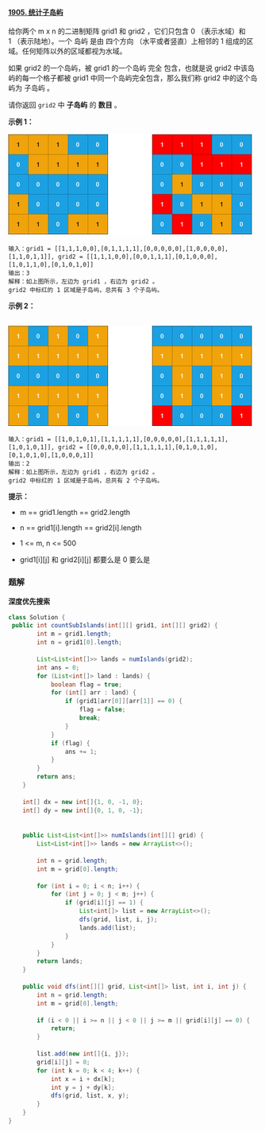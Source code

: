 #### [1905. 统计子岛屿](https://leetcode-cn.com/problems/count-sub-islands/)

给你两个 m x n 的二进制矩阵 grid1 和 grid2 ，它们只包含 0 （表示水域）和 1 （表示陆地）。一个 岛屿 是由 四个方向 （水平或者竖直）上相邻的 1 组成的区域。任何矩阵以外的区域都视为水域。

如果 grid2 的一个岛屿，被 grid1 的一个岛屿 完全 包含，也就是说 grid2 中该岛屿的每一个格子都被 grid1 中同一个岛屿完全包含，那么我们称 grid2 中的这个岛屿为 子岛屿 。

请你返回 `grid2` 中 **子岛屿** 的 **数目** 。

**示例 1：**

![](./images/统计子岛屿/1.jpg)

```shell
输入：grid1 = [[1,1,1,0,0],[0,1,1,1,1],[0,0,0,0,0],[1,0,0,0,0],[1,1,0,1,1]], grid2 = [[1,1,1,0,0],[0,0,1,1,1],[0,1,0,0,0],[1,0,1,1,0],[0,1,0,1,0]]
输出：3
解释：如上图所示，左边为 grid1 ，右边为 grid2 。
grid2 中标红的 1 区域是子岛屿，总共有 3 个子岛屿。
```

**示例 2：**

    ![](./images/统计子岛屿/2.jpg)

```shell
输入：grid1 = [[1,0,1,0,1],[1,1,1,1,1],[0,0,0,0,0],[1,1,1,1,1],[1,0,1,0,1]], grid2 = [[0,0,0,0,0],[1,1,1,1,1],[0,1,0,1,0],[0,1,0,1,0],[1,0,0,0,1]]
输出：2 
解释：如上图所示，左边为 grid1 ，右边为 grid2 。
grid2 中标红的 1 区域是子岛屿，总共有 2 个子岛屿。
```

**提示：**

* m == grid1.length == grid2.length

* n == grid1[i].length == grid2[i].length

* 1 <= m, n <= 500

* grid1[i][j] 和 grid2[i][j] 都要么是 0 要么是 

### 题解

**深度优先搜索**

```java
class Solution {
 public int countSubIslands(int[][] grid1, int[][] grid2) {
        int m = grid1.length;
        int n = grid1[0].length;

        List<List<int[]>> lands = numIslands(grid2);
        int ans = 0;
        for (List<int[]> land : lands) {
            boolean flag = true;
            for (int[] arr : land) {
                if (grid1[arr[0]][arr[1]] == 0) {
                    flag = false;
                    break;
                }
            }
            if (flag) {
                ans += 1;
            }
        }
        return ans;
    }

    int[] dx = new int[]{1, 0, -1, 0};
    int[] dy = new int[]{0, 1, 0, -1};


    public List<List<int[]>> numIslands(int[][] grid) {
        List<List<int[]>> lands = new ArrayList<>();

        int n = grid.length;
        int m = grid[0].length;

        for (int i = 0; i < n; i++) {
            for (int j = 0; j < m; j++) {
                if (grid[i][j] == 1) {
                    List<int[]> list = new ArrayList<>();
                    dfs(grid, list, i, j);
                    lands.add(list);
                }
            }
        }
        return lands;
    }

    public void dfs(int[][] grid, List<int[]> list, int i, int j) {
        int n = grid.length;
        int m = grid[0].length;

        if (i < 0 || i >= n || j < 0 || j >= m || grid[i][j] == 0) {
            return;
        }

        list.add(new int[]{i, j});
        grid[i][j] = 0;
        for (int k = 0; k < 4; k++) {
            int x = i + dx[k];
            int y = j + dy[k];
            dfs(grid, list, x, y);
        }
    }
}
```
